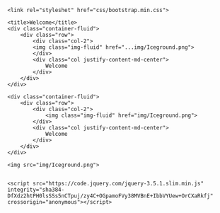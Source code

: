 <!DOCTYPE html>
<html>
<head>
	<meta charset="utf-8">
    <meta name="viewport" content="width=device-width, initial-scale=1, shrink-to-fit=no">

	
	<link rel="styleshet" href="css/bootstrap.min.css">

	<title>Welcome</title>
	<div class="container-fluid">
		<div class="row">
			<div class="col-2">
			<img class="img-fluid" href="...img/Iceground.png">
			</div>
			<div class="col justify-content-md-center">
				Welcome
			</div>
		</div>
	</div>
</head>
<body>

	<div class="container-fluid">
		<div class="row">
			<div class="col-2">
				<img class="img-fluid" href="img/Iceground.png">
			</div>
			<div class="col justify-content-md-center">
				Welcome
			</div>
		</div>
	</div>

	<img src="img/Iceground.png">


	<script src="https://code.jquery.com/jquery-3.5.1.slim.min.js" integrity="sha384-DfXdz2htPH0lsSSs5nCTpuj/zy4C+OGpamoFVy38MVBnE+IbbVYUew+OrCXaRkfj" crossorigin="anonymous"></script>

</body>
</html>
